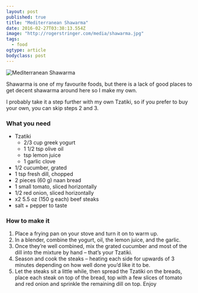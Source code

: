 ```yaml
---
layout: post 
published: true 
title: "Mediterranean Shawarma" 
date: 2016-02-27T03:38:13.554Z 
image: "http://rogerstringer.com/media/shawarma.jpg"
tags:
  - food
ogtype: article 
bodyclass: post 
---
```


![Mediterranean Shawarma](http://rogerstringer.com/media/shawarma.jpg)

Shawarma is one of my favourite foods, but there is a lack of good places to get decent shawarma around here so I make my own.

I probably take it a step further with my own Tzatiki, so if you prefer to buy your own, you can skip steps 2 and 3.

### What you need

- Tzatiki
   - 2/3 cup greek yogurt
   - 1 1/2 tsp olive oil
   - tsp lemon juice
   - 1 garlic clove
- 1/2 cucumber, grated
- 1 tsp fresh dill, chopped
-  2 pieces (60 g) naan bread
- 1 small tomato, sliced horizontally
- 1/2 red onion, sliced horizontally
- x2 5.5 oz (150 g each) beef steaks
- salt + pepper to taste

### How to make it

1. Place a frying pan on your stove and turn it on to warm up. 
2. In a blender, combine the yogurt, oil, the lemon juice, and the garlic. 
3. Once they’re well combined, mix the grated cucumber and most of the dill into the mixture by hand – that’s your Tzatiki. 
4. Season and cook the steaks – heating each side for upwards of 3 minutes depending on how well done you’d like it to be. 
5. Let the steaks sit a little while, then spread the Tzatiki on the breads, place each steak on top of the bread, top with a few slices of tomato and red onion and sprinkle the remaining dill on top. Enjoy